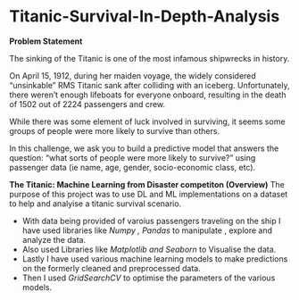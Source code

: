 # Titanic-Survival-In-Depth-Analysis
**Problem Statement**

The sinking of the Titanic is one of the most infamous shipwrecks in history.

On April 15, 1912, during her maiden voyage, the widely considered “unsinkable” RMS Titanic sank after colliding with an iceberg. Unfortunately, there weren’t enough lifeboats for everyone onboard, resulting in the death of 1502 out of 2224 passengers and crew.

While there was some element of luck involved in surviving, it seems some groups of people were more likely to survive than others.

In this challenge, we ask you to build a predictive model that answers the question: “what sorts of people were more likely to survive?” using passenger data (ie name, age, gender, socio-economic class, etc).

**The Titanic: Machine Learning from Disaster competiton (Overview)**
The purpose of this project was to use DL and ML implementations on a dataset to help and analyise a titanic survival scenario.
* With data being provided of varoius passengers traveling on the ship I have used libraries like _Numpy , Pandas_ to manipulate , explore and analyze the data.
* Also used Libraries like _Matplotlib and Seaborn_ to Visualise the data. 
* Lastly I have used various machine learning models to make predictions on the formerly cleaned and preprocessed data. 
* Then I used _GridSearchCV_ to optimise the parameters of the various models.
